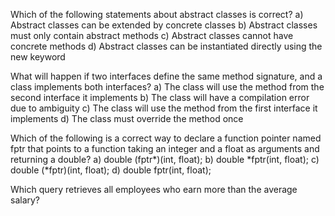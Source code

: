 Which of the following statements about abstract classes is correct?
a) Abstract classes can be extended by concrete classes
b) Abstract classes must only contain abstract methods
c) Abstract classes cannot have concrete methods
d) Abstract classes can be instantiated directly using the new keyword

What will happen if two interfaces define the same method signature, and a class implements both interfaces?
a) The class will use the method from the second interface it implements
b) The class will have a compilation error due to ambiguity
c) The class will use the method from the first interface it implements
d) The class must override the method once

Which of the following is a correct way to declare a function pointer named fptr that points to a function taking an integer and a float as arguments and returning a double?
a) double (fptr*)(int, float);
b) double *fptr(int, float);
c) double (*fptr)(int, float);
d) double fptr(int, float);

Which query retrieves all employees who earn more than the average salary?
